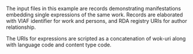 The input files in this example are records demonstrating manifestations embedding single expressions of the same work.
Records are elaborated with VIAF identifier for work and persons, and RDA registry URIs for author relationship.

The URIs for expressions are scripted as a concatenation of wok-uri along with language code and content type code.

